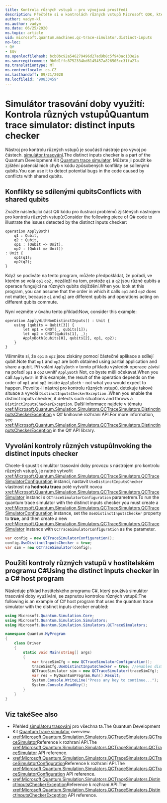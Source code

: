 ```yaml
---
title: Kontrola různých vstupů – pro vývojová prostředí
description: Přečtěte si o kontrolách různých vstupů Microsoft QDK, které používají simulátor trasování doby využívání, ke kontrole Q# kódu pro potenciální konflikty se sdílenými qubits.
author: vadym-kl
ms.author: vadym
ms.date: 06/25/2020
ms.topic: article
uid: microsoft.quantum.machines.qc-trace-simulator.distinct-inputs
no-loc:
- Q#
- $$v
ms.openlocfilehash: bcb0bc92a546279496d27ad9b8c5f943ac133e2a
ms.sourcegitcommit: 9b0d1ffc8752334bd6145457a826505cc31fa27a
ms.translationtype: MT
ms.contentlocale: cs-CZ
ms.lasthandoff: 09/21/2020
ms.locfileid: "90833459"
---
```

# <a name="quantum-trace-simulator-distinct-inputs-checker"></a><span data-ttu-id="767be-103">Simulátor trasování doby využití: Kontrola různých vstupů</span><span class="sxs-lookup"><span data-stu-id="767be-103">Quantum trace simulator: distinct inputs checker</span></span>

<span data-ttu-id="767be-104">Nástroj pro kontrolu různých vstupů je součástí nástroje pro vývoj po částech. [simulátor trasování](xref:microsoft.quantum.machines.qc-trace-simulator.intro).</span><span class="sxs-lookup"><span data-stu-id="767be-104">The distinct inputs checker is a part of the Quantum Development Kit [Quantum trace simulator](xref:microsoft.quantum.machines.qc-trace-simulator.intro).</span></span> <span data-ttu-id="767be-105">Můžete ji použít ke zjištění potenciálních chyb v kódu způsobených konflikty se sdílenými qubits.</span><span class="sxs-lookup"><span data-stu-id="767be-105">You can use it to detect potential bugs in the code caused by conflicts with shared qubits.</span></span> 

## <a name="conflicts-with-shared-qubits"></a><span data-ttu-id="767be-106">Konflikty se sdílenými qubits</span><span class="sxs-lookup"><span data-stu-id="767be-106">Conflicts with shared qubits</span></span>

<span data-ttu-id="767be-107">Zvažte následující část Q# kódu pro ilustraci problémů zjištěných nástrojem pro kontrolu různých vstupů:</span><span class="sxs-lookup"><span data-stu-id="767be-107">Consider the following piece of Q# code to illustrate the issues detected by the distinct inputs checker:</span></span>

```qsharp
operation ApplyBoth(
    q1 : Qubit,
    q2 : Qubit,
    op1 : (Qubit => Unit),
    op2 : (Qubit => Unit))
: Unit {
    op1(q1);
    op2(q2);
}
```

<span data-ttu-id="767be-108">Když se podíváte na tento program, můžete předpokládat, že pořadí, ve kterém se volá `op1` `op2` , nezáleží na tom, protože `q1` a `q2` jsou různé qubits a operace fungující na různých qubits dojíždění.</span><span class="sxs-lookup"><span data-stu-id="767be-108">When you look at this program, you can assume that the order in which it calls `op1` and `op2` does not matter, because `q1` and `q2` are different qubits and operations acting on different qubits commute.</span></span> 

<span data-ttu-id="767be-109">Nyní vezměte v úvahu tento příklad:</span><span class="sxs-lookup"><span data-stu-id="767be-109">Now, consider this example:</span></span>

```qsharp
operation ApplyWithNonDistinctInputs() : Unit {
    using (qubits = Qubit[3]) {
        let op1 = CNOT(_, qubits[1]);
        let op2 = CNOT(qubits[1], _);
        ApplyBoth(qubits[0], qubits[2], op1, op2);
    }
}
```

<span data-ttu-id="767be-110">Všimněte si, že `op1` a `op2` jsou získány pomocí částečné aplikace a sdílejí qubit.</span><span class="sxs-lookup"><span data-stu-id="767be-110">Note that `op1` and `op2` are both obtained using partial application and share a qubit.</span></span> <span data-ttu-id="767be-111">Při volání `ApplyBoth` v tomto příkladu výsledek operace závisí na pořadí `op1` a `op2` uvnitř `ApplyBoth` Not, co byste měli očekávat.</span><span class="sxs-lookup"><span data-stu-id="767be-111">When you call `ApplyBoth` in this example, the result of the operation depends on the order of `op1` and `op2` inside `ApplyBoth` - not what you would expect to happen.</span></span> <span data-ttu-id="767be-112">Povolíte-li nástroj pro kontrolu různých vstupů, detekuje takové situace a vyvolá `DistinctInputsCheckerException` .</span><span class="sxs-lookup"><span data-stu-id="767be-112">When you enable the distinct inputs checker, it detects such situations and throws a `DistinctInputsCheckerException`.</span></span> <span data-ttu-id="767be-113">Další informace najdete v tématu <xref:Microsoft.Quantum.Simulation.Simulators.QCTraceSimulators.DistinctInputsCheckerException> v Q# knihovně rozhraní API.</span><span class="sxs-lookup"><span data-stu-id="767be-113">For more information, see <xref:Microsoft.Quantum.Simulation.Simulators.QCTraceSimulators.DistinctInputsCheckerException> in the Q# API library.</span></span>

## <a name="invoking-the-distinct-inputs-checker"></a><span data-ttu-id="767be-114">Vyvolání kontroly různých vstupů</span><span class="sxs-lookup"><span data-stu-id="767be-114">Invoking the distinct inputs checker</span></span>

<span data-ttu-id="767be-115">Chcete-li spustit simulátor trasování doby provozu s nástrojem pro kontrolu různých vstupů, je nutné vytvořit <xref:Microsoft.Quantum.Simulation.Simulators.QCTraceSimulators.QCTraceSimulatorConfiguration> instanci, nastavit `UseDistinctInputsChecker` vlastnost na **hodnotu true**a poté vytvořit novou <xref:Microsoft.Quantum.Simulation.Simulators.QCTraceSimulators.QCTraceSimulator> instanci s `QCTraceSimulatorConfiguration` parametrem.</span><span class="sxs-lookup"><span data-stu-id="767be-115">To run the quantum trace simulator with the distinct inputs checker you must create a <xref:Microsoft.Quantum.Simulation.Simulators.QCTraceSimulators.QCTraceSimulatorConfiguration> instance, set the `UseDistinctInputsChecker` property to **true**, and then create a new <xref:Microsoft.Quantum.Simulation.Simulators.QCTraceSimulators.QCTraceSimulator> instance with `QCTraceSimulatorConfiguration` as the parameter.</span></span> 

```csharp
var config = new QCTraceSimulatorConfiguration();
config.UseDistinctInputsChecker = true;
var sim = new QCTraceSimulator(config);
```

## <a name="using-the-distinct-inputs-checker-in-a-c-host-program"></a><span data-ttu-id="767be-116">Použití kontroly různých vstupů v hostitelském programu C#</span><span class="sxs-lookup"><span data-stu-id="767be-116">Using the distinct inputs checker in a C# host program</span></span>

<span data-ttu-id="767be-117">Následuje příklad hostitelského programu C#, který používá simulátor trasování doby využívání, se zapnutou kontrolou různých vstupů:</span><span class="sxs-lookup"><span data-stu-id="767be-117">The following is an example of C# host program that uses the quantum trace simulator with the distinct inputs checker enabled:</span></span>

```csharp
using Microsoft.Quantum.Simulation.Core;
using Microsoft.Quantum.Simulation.Simulators;
using Microsoft.Quantum.Simulation.Simulators.QCTraceSimulators;

namespace Quantum.MyProgram
{
    class Driver
    {
        static void Main(string[] args)
        {
            var traceSimCfg = new QCTraceSimulatorConfiguration();
            traceSimCfg.UseDistinctInputsChecker = true; //enables distinct inputs checker
            QCTraceSimulator sim = new QCTraceSimulator(traceSimCfg);
            var res = MyQuantumProgram.Run().Result;
            System.Console.WriteLine("Press any key to continue...");
            System.Console.ReadKey();
        }
    }
}
```

## <a name="see-also"></a><span data-ttu-id="767be-118">Viz také</span><span class="sxs-lookup"><span data-stu-id="767be-118">See also</span></span>

- <span data-ttu-id="767be-119">Přehled [simulátoru trasování](xref:microsoft.quantum.machines.qc-trace-simulator.intro) pro všechna ta.</span><span class="sxs-lookup"><span data-stu-id="767be-119">The Quantum Development Kit [Quantum trace simulator](xref:microsoft.quantum.machines.qc-trace-simulator.intro) overview.</span></span>
- <span data-ttu-id="767be-120"><xref:Microsoft.Quantum.Simulation.Simulators.QCTraceSimulators.QCTraceSimulator>Reference k rozhraní API.</span><span class="sxs-lookup"><span data-stu-id="767be-120">The <xref:Microsoft.Quantum.Simulation.Simulators.QCTraceSimulators.QCTraceSimulator> API reference.</span></span>
- <span data-ttu-id="767be-121"><xref:Microsoft.Quantum.Simulation.Simulators.QCTraceSimulators.QCTraceSimulatorConfiguration>Reference k rozhraní API.</span><span class="sxs-lookup"><span data-stu-id="767be-121">The <xref:Microsoft.Quantum.Simulation.Simulators.QCTraceSimulators.QCTraceSimulatorConfiguration> API reference.</span></span>
- <span data-ttu-id="767be-122"><xref:Microsoft.Quantum.Simulation.Simulators.QCTraceSimulators.DistinctInputsCheckerException>Reference k rozhraní API.</span><span class="sxs-lookup"><span data-stu-id="767be-122">The <xref:Microsoft.Quantum.Simulation.Simulators.QCTraceSimulators.DistinctInputsCheckerException> API reference.</span></span>
